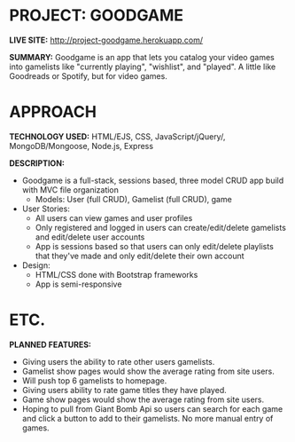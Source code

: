 # PROJECT: GOODGAME
**LIVE SITE:** http://project-goodgame.herokuapp.com/

**SUMMARY:** Goodgame is an app that lets you catalog your video games into gamelists like "currently playing", "wishlist", and "played". A little like Goodreads or Spotify, but for video games. 

# APPROACH
**TECHNOLOGY USED:** HTML/EJS, CSS, JavaScript/jQuery/, MongoDB/Mongoose, Node.js, Express

**DESCRIPTION:** 
- Goodgame is a full-stack, sessions based, three model CRUD app build with MVC file organization
  - Models: User (full CRUD), Gamelist (full CRUD), game
- User Stories:
  - All users can view games and user profiles 
  - Only registered and logged in users can create/edit/delete gamelists and edit/delete user accounts
  - App is sessions based so that users can only edit/delete playlists that they've made and only edit/delete their own account
 - Design:
   - HTML/CSS done with Bootstrap frameworks 
   - App is semi-responsive

# ETC.
**PLANNED FEATURES:** 
- Giving users the ability to rate other users gamelists.
- Gamelist show pages would show the average rating from site users. 
- Will push top 6 gamelists to homepage.
- Giving users ability to rate game titles they have played.
- Game show pages would show the average rating from site users. 
- Hoping to pull from Giant Bomb Api so users can search for each game and click a button to add to their gamelists. No more manual entry of games. 
